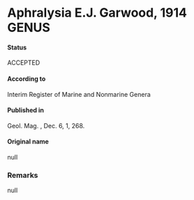# Aphralysia E.J. Garwood, 1914 GENUS

#### Status
ACCEPTED

#### According to
Interim Register of Marine and Nonmarine Genera

#### Published in
Geol. Mag. , Dec. 6, 1, 268.

#### Original name
null

### Remarks
null